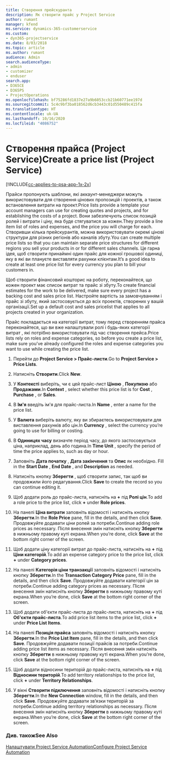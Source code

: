 ```yaml
---
title: Створення прейскуранта
description: Як створити прайс у Project Service
author: rumant
manager: kfend
ms.service: dynamics-365-customerservice
ms.custom:
- dyn365-projectservice
ms.date: 8/03/2018
ms.topic: article
ms.author: rumant
audience: Admin
search.audienceType:
- admin
- customizer
- enduser
search.app:
- D365CE
- D365PS
- ProjectOperations
ms.openlocfilehash: bf75286fd1837e27a9b6053ccb21b60771ee197d
ms.sourcegitcommit: 5c4c9bf3ba018562d6cb3443c01d550489c415fa
ms.translationtype: HT
ms.contentlocale: uk-UA
ms.lasthandoff: 10/16/2020
ms.locfileid: "4086752"
---
```

# <a name="create-a-price-list-project-service"></a><span data-ttu-id="f1d26-103">Створення прайса (Project Service)</span><span class="sxs-lookup"><span data-stu-id="f1d26-103">Create a price list (Project Service)</span></span>

[!INCLUDE[cc-applies-to-psa-app-1x-2x](../includes/cc-applies-to-psa-app-1x-2x.md)]

<span data-ttu-id="f1d26-104">Прайси пропонують шаблони, які аккаунт-менеджери можуть використовувати для створення цінових пропозицій і проектів, а також встановлення витрати на проект.</span><span class="sxs-lookup"><span data-stu-id="f1d26-104">Price lists provide a template your account managers can use for creating quotes and projects, and for establishing the costs of a project.</span></span> <span data-ttu-id="f1d26-105">Вони забезпечують список позицій ролей і витрати і ціну, яка буде стягуватися за кожен.</span><span class="sxs-lookup"><span data-stu-id="f1d26-105">They provide a line item list of roles and expenses, and the price you will charge for each.</span></span> <span data-ttu-id="f1d26-106">Створивши кілька прейскурантів, можна використовувати окремі цінові структури для різних регіонів або каналів збуту.</span><span class="sxs-lookup"><span data-stu-id="f1d26-106">You can create multiple price lists so that you can maintain separate price structures for different regions you sell your products in or for different sales channels.</span></span> <span data-ttu-id="f1d26-107">Це гарна ідея, щоб створити принаймні один прайс для кожної грошової одиниці, яку в які ви плануєте виставляти рахунки клієнтам.</span><span class="sxs-lookup"><span data-stu-id="f1d26-107">It’s a good idea to create at least one price list for every currency you plan to bill your customers in.</span></span>  
  
<span data-ttu-id="f1d26-108">Щоб створити фінансовий кошторис на роботу, переконайтеся, що кожен проект має список витрат та прайс зі збуту.</span><span class="sxs-lookup"><span data-stu-id="f1d26-108">To create financial estimates for the work to be delivered, make sure every project has a backing cost and sales price list.</span></span> <span data-ttu-id="f1d26-109">Настройте вартість за замовчуванням і прайс зі збуту, який застосовується до всіх проектів, створених у вашій організації.</span><span class="sxs-lookup"><span data-stu-id="f1d26-109">Set up a default cost and sales pricelist that applies to all projects created in your organization.</span></span>  
  
<span data-ttu-id="f1d26-110">Прайс покладається на категорії витрат, тому перед створенням прайса переконайтеся, що ви вже налаштували ролі і будь-яких категорії витрат , які потрібно використовувати під час створення прейса.</span><span class="sxs-lookup"><span data-stu-id="f1d26-110">Price lists rely on roles and expense categories, so before you create a price list, make sure you’ve already configured the roles and expense categories you want to use while creating the price list.</span></span>  
  
1.  <span data-ttu-id="f1d26-111">Перейти до **Project Service > Прайс-листи**.</span><span class="sxs-lookup"><span data-stu-id="f1d26-111">Go to **Project Service > Price Lists**.</span></span>  
  
2.  <span data-ttu-id="f1d26-112">Натисніть **Створити**.</span><span class="sxs-lookup"><span data-stu-id="f1d26-112">Click **New**.</span></span>  
  
3.  <span data-ttu-id="f1d26-113">У **Контексті** виберіть, чи є цей прайс-лист **Ціною** , **Покупкою** або **Продажами**.</span><span class="sxs-lookup"><span data-stu-id="f1d26-113">In **Context** , select whether this price list is for **Cost** , **Purchase** , or **Sales**.</span></span>  
  
4.  <span data-ttu-id="f1d26-114">В **Ім'я** введіть ім'я для прайс-листа.</span><span class="sxs-lookup"><span data-stu-id="f1d26-114">In **Name** , enter a name for the price list.</span></span>  
  
5.  <span data-ttu-id="f1d26-115">У **Валюта** виберіть валюту, яку ви збираєтесь використовувати для виставлення рахунків або цін.</span><span class="sxs-lookup"><span data-stu-id="f1d26-115">In **Currency** , select the currency you’re going to use for billing or costing.</span></span>  
  
6.  <span data-ttu-id="f1d26-116">В **Одиницях часу** визначте період часу, до якого застосовується ціна, наприклад, день або година.</span><span class="sxs-lookup"><span data-stu-id="f1d26-116">In **Time Unit** , specify the period of time the price applies to, such as day or hour.</span></span>  
  
7.  <span data-ttu-id="f1d26-117">Заповніть **Дата початку** , **Дата закінчення** та **Опис** як необхідно. </span><span class="sxs-lookup"><span data-stu-id="f1d26-117">Fill in the **Start Date** , **End Date** , and **Description** as needed.</span></span>  
  
8.  <span data-ttu-id="f1d26-118">Натисніть кнопку **Зберегти** , щоб створити запис, так щоб ви продовжили його редагування.</span><span class="sxs-lookup"><span data-stu-id="f1d26-118">Click **Save** to create the record so you can continue editing it.</span></span>  
  
9. <span data-ttu-id="f1d26-119">Щоб додати роль до прайс-листа, натисніть на **+** під **Ролі цін**.</span><span class="sxs-lookup"><span data-stu-id="f1d26-119">To add a role price to the price list, click **+** under **Role prices**.</span></span>  
  
10. <span data-ttu-id="f1d26-120">На панелі **Ціна витрати** заповніть відомості і натисніть кнопку **Зберегти**.</span><span class="sxs-lookup"><span data-stu-id="f1d26-120">In the **Role Price** pane, fill in the details, and then click **Save**.</span></span> <span data-ttu-id="f1d26-121">Продовжуйте додавати ціни ролей за потреби.</span><span class="sxs-lookup"><span data-stu-id="f1d26-121">Continue adding role prices as necessary.</span></span> <span data-ttu-id="f1d26-122">Після внесення змін натисніть кнопку **Зберегти** в нижньому правому куті екрана.</span><span class="sxs-lookup"><span data-stu-id="f1d26-122">When you’re done, click **Save** at the bottom right corner of the screen.</span></span>  
  
11. <span data-ttu-id="f1d26-123">Щоб додати ціну категорії витрат до прайс-листа, натисніть на **+** під **Ціни категорій**.</span><span class="sxs-lookup"><span data-stu-id="f1d26-123">To add an expense category price to the price list, click **+** under **Category prices**.</span></span>  
  
12. <span data-ttu-id="f1d26-124">На панелі **Категорія ціни транзакції** заповніть відомості і натисніть кнопку **Зберегти**.</span><span class="sxs-lookup"><span data-stu-id="f1d26-124">In the **Transaction Category Price** pane, fill in the details, and then click **Save**.</span></span> <span data-ttu-id="f1d26-125">Продовжуйте додавати категорії цін за потреби.</span><span class="sxs-lookup"><span data-stu-id="f1d26-125">Continue adding category prices as necessary.</span></span> <span data-ttu-id="f1d26-126">Після внесення змін натисніть кнопку **Зберегти** в нижньому правому куті екрана.</span><span class="sxs-lookup"><span data-stu-id="f1d26-126">When you’re done, click **Save** at the bottom right corner of the screen.</span></span>  
  
13. <span data-ttu-id="f1d26-127">Щоб додати об'єкти прайс-листа до прайс-листа, натисніть на **+** під **Об'єкти прайс-листа**.</span><span class="sxs-lookup"><span data-stu-id="f1d26-127">To add price list items to the price list, click **+** under **Price List Items**.</span></span>  
  
14. <span data-ttu-id="f1d26-128">На панелі **Позиція прайса** заповніть відомості і натисніть кнопку **Зберегти**.</span><span class="sxs-lookup"><span data-stu-id="f1d26-128">In the **Price List Item** pane, fill in the details, and then click **Save**.</span></span> <span data-ttu-id="f1d26-129">Продовжуйте додавати позиції прайсів за потреби.</span><span class="sxs-lookup"><span data-stu-id="f1d26-129">Continue adding price list items as necessary.</span></span> <span data-ttu-id="f1d26-130">Після внесення змін натисніть кнопку **Зберегти** в нижньому правому куті екрана.</span><span class="sxs-lookup"><span data-stu-id="f1d26-130">When you’re done, click **Save** at the bottom right corner of the screen.</span></span>  
  
15. <span data-ttu-id="f1d26-131">Щоб додати відносини територій до прайс-листа, натисніть на **+** під **Відносини територій**.</span><span class="sxs-lookup"><span data-stu-id="f1d26-131">To add territory relationships to the price list, click **+** under **Territory Relationships**.</span></span>  
  
16. <span data-ttu-id="f1d26-132">У вікні **Створити підключення** заповніть відомості і натисніть кнопку **Зберегти**.</span><span class="sxs-lookup"><span data-stu-id="f1d26-132">In the **New Connection** window, fill in the details, and then click **Save**.</span></span> <span data-ttu-id="f1d26-133">Продовжуйте додавати зв’язки територій за потреби.</span><span class="sxs-lookup"><span data-stu-id="f1d26-133">Continue adding territory relationships as necessary.</span></span> <span data-ttu-id="f1d26-134">Після внесення змін натисніть кнопку **Зберегти** в нижньому правому куті екрана.</span><span class="sxs-lookup"><span data-stu-id="f1d26-134">When you’re done, click **Save** at the bottom right corner of the screen.</span></span>  
  
### <a name="see-also"></a><span data-ttu-id="f1d26-135">Див. також</span><span class="sxs-lookup"><span data-stu-id="f1d26-135">See Also</span></span>  
 [<span data-ttu-id="f1d26-136">Налаштувати Project Service Automation</span><span class="sxs-lookup"><span data-stu-id="f1d26-136">Configure Project Service Automation</span></span>](../psa/configure.md)
